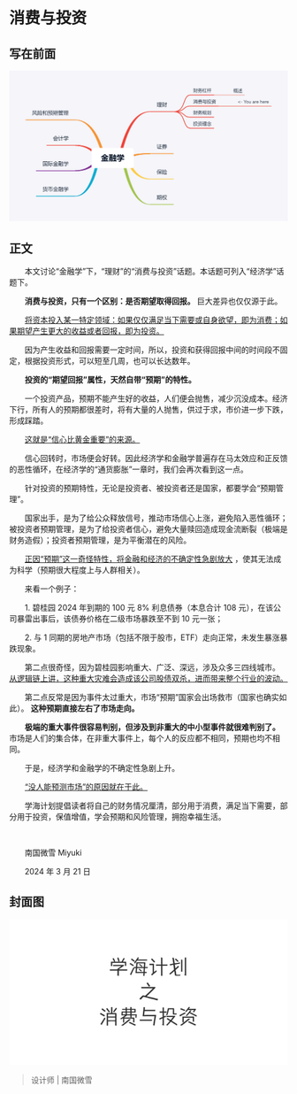 # 消费与投资

## 写在前面

![](https://raw.githubusercontent.com/TinySnow/GithubImageHosting/main/blog/patchouli-project/economics/消费与投资.png)

## 正文

　　本文讨论“金融学”下，“理财”的“消费与投资”话题。本话题可列入“经济学”话题下。

　　**消费与投资，只有一个区别：是否期望取得回报。** 巨大差异也仅仅源于此。

　　<u>将资本投入某一特定领域：如果仅仅满足当下需要或自身欲望，即为消费；如果期望产生更大的收益或者回报，即为投资。</u>

　　因为产生收益和回报需要一定时间，所以，投资和获得回报中间的时间段不固定，根据投资形式，可以短至几周，也可以长达数年。

　　**投资的“期望回报”属性，天然自带“预期”的特性。**

　　一个投资产品，预期不能产生好的收益，人们便会抛售，减少沉没成本。经济下行，所有人的预期都很差时，将有大量的人抛售，供过于求，市价进一步下跌，形成踩踏。

　　<u>这就是“信心比黄金重要”的来源。</u>

　　信心回转时，市场便会好转。因此经济学和金融学普遍存在马太效应和正反馈的恶性循环，在经济学的“通货膨胀”一章时，我们会再次看到这一点。

　　针对投资的预期特性，无论是投资者、被投资者还是国家，都要学会“预期管理”。

　　国家出手，是为了给公众释放信号，推动市场信心上涨，避免陷入恶性循环；被投资者预期管理，是为了给投资者信心，避免大量赎回造成现金流断裂（极端是财务造假）；投资者预期管理，是为平衡潜在的风险。

　　<u>正因“预期”这一奇怪特性，将金融和经济的不确定性急剧放大</u> ，使其无法成为科学（预期很大程度上与人群相关）。

　　来看一个例子：

　　1. 碧桂园 2024 年到期的 100 元 8% 利息债券（本息合计 108 元），在该公司暴雷出事后，该债券价格在二级市场暴跌至不到 10 元一张；

　　2. 与 1 同期的房地产市场（包括不限于股市，ETF）走向正常，未发生暴涨暴跌现象。

　　第二点很奇怪，因为碧桂园影响重大、广泛、深远，涉及众多三四线城市。 <u>从逻辑链上讲，这种重大灾难会造成该公司股债双杀，进而带来整个行业的波动。</u>

　　第二点反常是因为事件太过重大，市场“预期”国家会出场救市（国家也确实如此）。 **这种预期直接左右了市场走向。**

　　**极端的重大事件很容易判别，但涉及到非重大的中小型事件就很难判别了。** 市场是人们的集合体，在非重大事件上，每个人的反应都不相同，预期也均不相同。

　　于是，经济学和金融学的不确定性急剧上升。

　　<u>“没人能预测市场”的原因就在于此。</u>

　　学海计划提倡读者将自己的财务情况厘清，部分用于消费，满足当下需要，部分用于投资，保值增值，学会预期和风险管理，拥抱幸福生活。

<br />

　　南国微雪 Miyuki

　　2024 年 3 月 21 日

## 封面图

![](https://raw.githubusercontent.com/TinySnow/GithubImageHosting/main/blog/patchouli-project/economics/消费与投资.jpg)

> 设计师 | 南国微雪